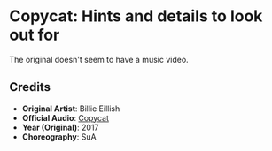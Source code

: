 # Copycat: Hints and details to look out for

The original doesn't seem to have a music video.

## Credits

* **Original Artist**: Billie Eillish
* **Official Audio**: [Copycat](https://www.youtube.com/watch?v=ebb5AinKxWI)
* **Year (Original)**: 2017
* **Choreography**: SuA
